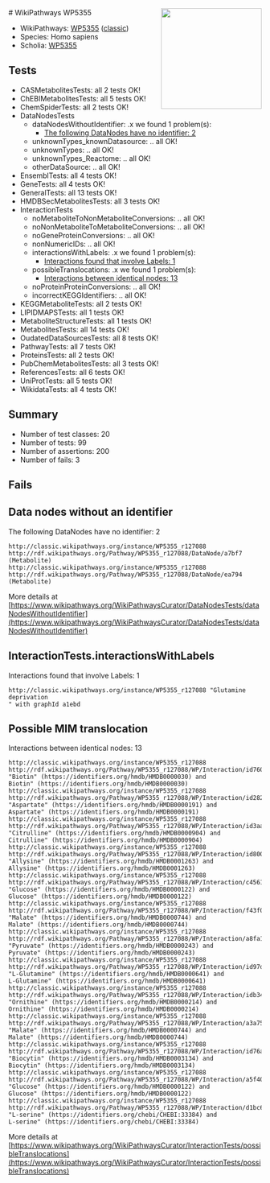 <img style="float: right; width: 200px" src="https://upload.wikimedia.org/wikipedia/commons/thumb/8/83/Wplogo_with_text_500.png/640px-Wplogo_with_text_500.png" />
# WikiPathways WP5355

* WikiPathways: [WP5355](https://wikipathways.org/pathways/WP5355) ([classic](https://classic.wikipathways.org/instance/WP5355))
* Species: Homo sapiens
* Scholia: [WP5355](https://scholia.toolforge.org/wikipathways/WP5355)
## Tests
* CASMetabolitesTests: all 2 tests OK!
* ChEBIMetabolitesTests: all 5 tests OK!
* ChemSpiderTests: all 2 tests OK!
* DataNodesTests
    * dataNodesWithoutIdentifier: .x we found 1 problem(s):
        * [The following DataNodes have no identifier: 2](#d2d32fa1)
    * unknownTypes_knownDatasource: .. all OK!
    * unknownTypes: .. all OK!
    * unknownTypes_Reactome: .. all OK!
    * otherDataSource: .. all OK!
* EnsemblTests: all 4 tests OK!
* GeneTests: all 4 tests OK!
* GeneralTests: all 13 tests OK!
* HMDBSecMetabolitesTests: all 3 tests OK!
* InteractionTests
    * noMetaboliteToNonMetaboliteConversions: .. all OK!
    * noNonMetaboliteToMetaboliteConversions: .. all OK!
    * noGeneProteinConversions: .. all OK!
    * nonNumericIDs: .. all OK!
    * interactionsWithLabels: .x we found 1 problem(s):
        * [Interactions found that involve Labels: 1](#630d2678)
    * possibleTranslocations: .x we found 1 problem(s):
        * [Interactions between identical nodes: 13](#661ebeed)
    * noProteinProteinConversions: .. all OK!
    * incorrectKEGGIdentifiers: .. all OK!
* KEGGMetaboliteTests: all 2 tests OK!
* LIPIDMAPSTests: all 1 tests OK!
* MetaboliteStructureTests: all 1 tests OK!
* MetabolitesTests: all 14 tests OK!
* OudatedDataSourcesTests: all 8 tests OK!
* PathwayTests: all 7 tests OK!
* ProteinsTests: all 2 tests OK!
* PubChemMetabolitesTests: all 3 tests OK!
* ReferencesTests: all 6 tests OK!
* UniProtTests: all 5 tests OK!
* WikidataTests: all 4 tests OK!


## Summary

* Number of test classes: 20
* Number of tests: 99
* Number of assertions: 200
* Number of fails: 3

## Fails

<a name="d2d32fa1" />

## Data nodes without an identifier

The following DataNodes have no identifier: 2
```
http://classic.wikipathways.org/instance/WP5355_r127088 http://rdf.wikipathways.org/Pathway/WP5355_r127088/DataNode/a7bf7 (Metabolite)
http://classic.wikipathways.org/instance/WP5355_r127088 http://rdf.wikipathways.org/Pathway/WP5355_r127088/DataNode/ea794 (Metabolite)
```

More details at [https://www.wikipathways.org/WikiPathwaysCurator/DataNodesTests/dataNodesWithoutIdentifier](https://www.wikipathways.org/WikiPathwaysCurator/DataNodesTests/dataNodesWithoutIdentifier)

<a name="630d2678" />

## InteractionTests.interactionsWithLabels

Interactions found that involve Labels: 1
```
http://classic.wikipathways.org/instance/WP5355_r127088 "Glutamine deprivation
" with graphId a1ebd
```

<a name="661ebeed" />

## Possible MIM translocation

Interactions between identical nodes: 13
```
http://classic.wikipathways.org/instance/WP5355_r127088 http://rdf.wikipathways.org/Pathway/WP5355_r127088/WP/Interaction/id7601a3df "Biotin" (https://identifiers.org/hmdb/HMDB0000030) and 
Biotin" (https://identifiers.org/hmdb/HMDB0000030)
http://classic.wikipathways.org/instance/WP5355_r127088 http://rdf.wikipathways.org/Pathway/WP5355_r127088/WP/Interaction/id2821b8bd "Aspartate" (https://identifiers.org/hmdb/HMDB0000191) and 
Aspartate" (https://identifiers.org/hmdb/HMDB0000191)
http://classic.wikipathways.org/instance/WP5355_r127088 http://rdf.wikipathways.org/Pathway/WP5355_r127088/WP/Interaction/id3aad3d61 "Citrulline" (https://identifiers.org/hmdb/HMDB0000904) and 
Citrulline" (https://identifiers.org/hmdb/HMDB0000904)
http://classic.wikipathways.org/instance/WP5355_r127088 http://rdf.wikipathways.org/Pathway/WP5355_r127088/WP/Interaction/id8003bd1 "Allysine" (https://identifiers.org/hmdb/HMDB0001263) and 
Allysine" (https://identifiers.org/hmdb/HMDB0001263)
http://classic.wikipathways.org/instance/WP5355_r127088 http://rdf.wikipathways.org/Pathway/WP5355_r127088/WP/Interaction/c4561 "Glucose" (https://identifiers.org/hmdb/HMDB0000122) and 
Glucose" (https://identifiers.org/hmdb/HMDB0000122)
http://classic.wikipathways.org/instance/WP5355_r127088 http://rdf.wikipathways.org/Pathway/WP5355_r127088/WP/Interaction/f43f0 "Malate" (https://identifiers.org/hmdb/HMDB0000744) and 
Malate" (https://identifiers.org/hmdb/HMDB0000744)
http://classic.wikipathways.org/instance/WP5355_r127088 http://rdf.wikipathways.org/Pathway/WP5355_r127088/WP/Interaction/a8fa1 "Pyruvate" (https://identifiers.org/hmdb/HMDB0000243) and 
Pyruvate" (https://identifiers.org/hmdb/HMDB0000243)
http://classic.wikipathways.org/instance/WP5355_r127088 http://rdf.wikipathways.org/Pathway/WP5355_r127088/WP/Interaction/id97d3f5a6 "L-Glutamine" (https://identifiers.org/hmdb/HMDB0000641) and 
L-Glutamine" (https://identifiers.org/hmdb/HMDB0000641)
http://classic.wikipathways.org/instance/WP5355_r127088 http://rdf.wikipathways.org/Pathway/WP5355_r127088/WP/Interaction/idb3470e70 "Ornithine" (https://identifiers.org/hmdb/HMDB0000214) and 
Ornithine" (https://identifiers.org/hmdb/HMDB0000214)
http://classic.wikipathways.org/instance/WP5355_r127088 http://rdf.wikipathways.org/Pathway/WP5355_r127088/WP/Interaction/a3a75 "Malate" (https://identifiers.org/hmdb/HMDB0000744) and 
Malate" (https://identifiers.org/hmdb/HMDB0000744)
http://classic.wikipathways.org/instance/WP5355_r127088 http://rdf.wikipathways.org/Pathway/WP5355_r127088/WP/Interaction/id76a579f0 "Biocytin" (https://identifiers.org/hmdb/HMDB0003134) and 
Biocytin" (https://identifiers.org/hmdb/HMDB0003134)
http://classic.wikipathways.org/instance/WP5355_r127088 http://rdf.wikipathways.org/Pathway/WP5355_r127088/WP/Interaction/a5f40 "Glucose" (https://identifiers.org/hmdb/HMDB0000122) and 
Glucose" (https://identifiers.org/hmdb/HMDB0000122)
http://classic.wikipathways.org/instance/WP5355_r127088 http://rdf.wikipathways.org/Pathway/WP5355_r127088/WP/Interaction/d1bc6 "L-serine" (https://identifiers.org/chebi/CHEBI:33384) and 
L-serine" (https://identifiers.org/chebi/CHEBI:33384)
```

More details at [https://www.wikipathways.org/WikiPathwaysCurator/InteractionTests/possibleTranslocations](https://www.wikipathways.org/WikiPathwaysCurator/InteractionTests/possibleTranslocations)

